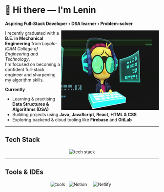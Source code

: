 # 👋 Hi there — I'm **Lenin**
**Aspiring Full-Stack Developer • DSA learner • Problem-solver**

<img align="right" width="320" height="260" src="https://github.com/samadpls/Programing-Gifs/blob/main/public/gifs/pic1.gif" alt="Coding animation">

I recently graduated with a **B.E. in Mechanical Engineering** from *Loyola-ICAM College of Engineering and Technology*.  
I'm focused on becoming a confident full-stack engineer and sharpening my algorithm skills.

**Currently**
-  Learning & practising **Data Structures & Algorithms (DSA)**  
-  Building projects using **Java, JavaScript, React, HTML & CSS**  
- Exploring backend & cloud tooling like **Firebase** and **GitLab**

---

##  Tech Stack
<p align="center">
  <img src="https://skillicons.dev/icons?i=java,mysql,html,css,js,react" alt="tech stack" style="vertical-align:middle" />
</p>

---

##  Tools & IDEs
<p align="center">
  <img src="https://skillicons.dev/icons?i=firebase,vscode,gitlab" alt="tools" style="vertical-align:middle" />
  <img src="https://camo.githubusercontent.com/c3b9645a3bb9eb03c7b26e49e828be15cba7ba2554bfaa6d9821b2ad8253300b/68747470733a2f2f696d672e69636f6e73382e636f6d2f636f6c6f722f3438302f6e756c6c2f6e6f74696f6e2d2d76312e706e67"
       width="42" height="42" alt="Notion" style="margin:0 8px; vertical-align:middle;" />
  <img src="https://img.shields.io/badge/Netlify-00C7B7?style=for-the-badge&logo=netlify&logoColor=white"
       height="36" alt="Netlify" style="margin:0 8px; vertical-align:middle;" />
</p>


